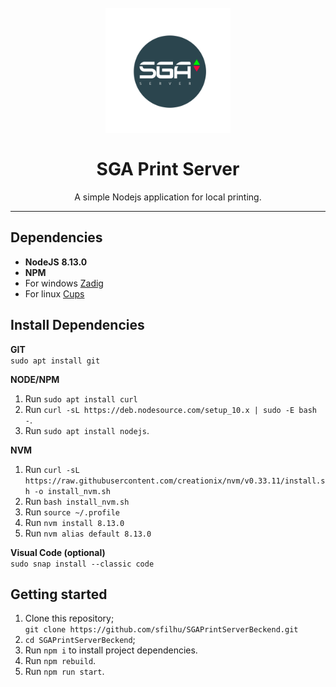 <h1 align="center">
<br>
  <img src="icon.png" alt="GoBarber" width="200">
<br>
<br>
SGA Print Server
</h1>

<p align="center">A simple Nodejs application for local printing.</p>

<hr>

                                     

## Dependencies

- **NodeJS** **8.13.0**
- **NPM**
- For windows [Zadig](https://zadig.akeo.ie/)
- For linux [Cups](https://localhost:631/)

## Install Dependencies

**GIT**<br />
`sudo apt install git`<br />

**NODE/NPM**<br />
1. Run `sudo apt install curl`<br />
2. Run `curl -sL https://deb.nodesource.com/setup_10.x | sudo -E bash -`.<br />
3. Run `sudo apt install nodejs`.<br />

**NVM**<br />
1. Run `curl -sL https://raw.githubusercontent.com/creationix/nvm/v0.33.11/install.sh -o install_nvm.sh`<br />
2. Run `bash install_nvm.sh`<br />
3. Run `source ~/.profile`<br />
4. Run `nvm install 8.13.0`<br />
5. Run `nvm alias default 8.13.0`<br />

**Visual Code (optional)**<br />
`sudo snap install --classic code`<br />


## Getting started

1. Clone this repository;<br />
`git clone https://github.com/sfilhu/SGAPrintServerBeckend.git`<br />
2. `cd SGAPrintServerBeckend`;<br />
3. Run `npm i` to install project dependencies.<br />
4. Run `npm rebuild`.<br />
4. Run `npm run start`.<br />